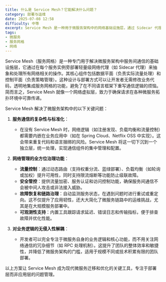 ```yaml
---
title: 什么是 Service Mesh？它能解决什么问题？
category: 部署与运维
date: 2025-07-08 12:58
difficulty: 中等
excerpt: Service Mesh 是一种用于微服务架构中的网络基础设施层，通过 Sidecar 代理处理服务间通信。它简化了服务间的网络逻辑，并提供了流量控制、安全管控和故障恢复等功能。
tags:
- 微服务
- 服务网格
- 网络
---
```

Service Mesh（服务网格）是一种专门用于解决微服务架构中服务间通信的基础设施层，它通过在每个服务实例旁部署轻量级网络代理（如 Sidecar 代理）来抽象和处理所有网络相关的操作。其核心组件包括数据平面（负责实际流量处理）和控制平面（负责策略管理）。这种设计与部署方式可以让开发者无需修改业务代码，透明地集成服务网格的功能，避免了在不同语言框架下重写通信逻辑的烦恼。简而言之，Service Mesh 就像一个网络虚拟层，致力于确保请求在各种微服务拓扑环境中可靠传递。

Service Mesh 解决了微服务架构中的以下关键问题：

1.  **服务通信的复杂性与标准化**：
    -   在没有 Service Mesh 时，网络逻辑（如注册发现、负载均衡和流量控制）都需要内嵌在业务应用中（如在 Spring Cloud、Netflix OSS 中实现）。这会带来重复代码和语言捆绑的风险。Service Mesh 将这一切下沉到一个独立层，统一处理，实现通信组件的集中管理和配置。

2.  **网络管理的全方位治理功能**：
    -   **流量控制**：通过动态路由（支持权重分流、蓝绿部署）、负载均衡（如轮询或加权）提升可用性，同时支持限流熔断等功能防止级联故障。
    -   **安全管控**：提供流量加密、服务认证和访问控制功能，确保服务间通信不会被中间人攻击或非法接入威胁。
    -   **故障恢复和链路治理**：自动监测服务状态，在遇到问题时进行重试或重定向。这不仅提升了应用韧性，还大大简化了微服务链路中的运维挑战，尤其是在大规模服务部署中。
    -   **可观测性支持**：内置工具跟踪请求延迟、错误日志和传输指标，便于排查故障并优化性能。

3.  **对业务逻辑的无侵入性解耦**：
    -   开发者可以完全专注于微服务自身的业务逻辑和核心功能，而不用关注网络通信的冗杂细节（如 RPC 处理机制）。这提升了团队的整体效率和敏捷性，并降低了微服务架构的门槛，适用于规模不同或技术积累有限的团队部署。

以上方案让 Service Mesh 成为现代微服务迁移和优化的关键工具，专注于部署层而非应用层的问题管理。
